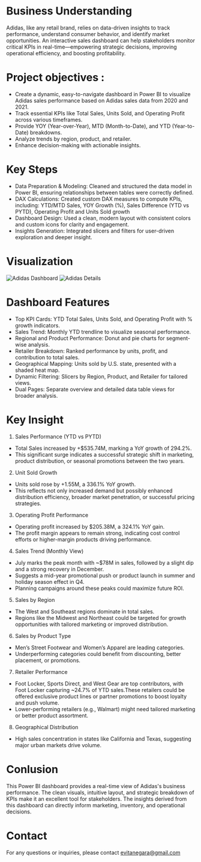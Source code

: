 # Business Understanding
Adidas, like any retail brand, relies on data-driven insights to track performance, understand consumer behavior, and identify market opportunities. An interactive sales dashboard can help stakeholders monitor critical KPIs in real-time—empowering strategic decisions, improving operational efficiency, and boosting profitability.

# Project objectives :
- Create a dynamic, easy-to-navigate dashboard in Power BI to visualize Adidas sales performance based on Adidas sales data from 2020 and 2021.
- Track essential KPIs like Total Sales, Units Sold, and Operating Profit across various timeframes.
- Provide YOY (Year-over-Year), MTD (Month-to-Date), and YTD (Year-to-Date) breakdowns.
- Analyze trends by region, product, and retailer.
- Enhance decision-making with actionable insights.

# Key Steps
- Data Preparation & Modeling: Cleaned and structured the data model in Power BI, ensuring relationships between tables were correctly defined.
- DAX Calculations: Created custom DAX measures to compute KPIs, including: YTD/MTD Sales, YOY Growth (%), Sales Difference (YTD vs PYTD), Operating Profit and Units Sold growth
- Dashboard Design: Used a clean, modern layout with consistent colors and custom icons for clarity and engagement.
- Insights Generation: Integrated slicers and filters for user-driven exploration and deeper insight.

# Visualization
![Adidas Dashboard](https://github.com/evitanegaraputri4/Adidas-Sales-Dashboard/blob/main/Adidas%20Dashboard.png?raw=true)
![Adidas Details](https://github.com/evitanegaraputri4/Adidas-Sales-Dashboard/blob/main/Dashboard%20Details.png?raw=true)


# Dashboard Features 
- Top KPI Cards: YTD Total Sales, Units Sold, and Operating Profit with % growth indicators.
- Sales Trend: Monthly YTD trendline to visualize seasonal performance.
- Regional and Product Performance: Donut and pie charts for segment-wise analysis.
- Retailer Breakdown: Ranked performance by units, profit, and contribution to total sales.
- Geographical Mapping: Units sold by U.S. state, presented with a shaded heat map.
- Dynamic Filtering: Slicers by Region, Product, and Retailer for tailored views.
- Dual Pages: Separate overview and detailed data table views for broader analysis.

# Key Insight
1. Sales Performance (YTD vs PYTD)
- Total Sales increased by +$535.74M, marking a YoY growth of 294.2%.
- This significant surge indicates a successful strategic shift in marketing, product distribution, or seasonal promotions between the two years.
2. Unit Sold Growth
- Units sold rose by +1.55M, a 336.1% YoY growth.
- This reflects not only increased demand but possibly enhanced distribution efficiency, broader market penetration, or successful pricing strategies.
3. Operating Profit Performance
- Operating profit increased by $205.38M, a 324.1% YoY gain.
- The profit margin appears to remain strong, indicating cost control efforts or higher-margin products driving performance.
4. Sales Trend (Monthly View)
- July marks the peak month with ~$78M in sales, followed by a slight dip and a strong recovery in December.
- Suggests a mid-year promotional push or product launch in summer and holiday season effect in Q4.
- Planning campaigns around these peaks could maximize future ROI.
5. Sales by Region
- The West and Southeast regions dominate in total sales.
- Regions like the Midwest and Northeast could be targeted for growth opportunities with tailored marketing or improved distribution.
6. Sales by Product Type
- Men’s Street Footwear and Women’s Apparel are leading categories.
- Underperforming categories could benefit from discounting, better placement, or promotions.
7. Retailer Performance
- Foot Locker, Sports Direct, and West Gear are top contributors, with Foot Locker capturing ~24.7% of YTD sales.These retailers could be offered exclusive product lines or partner promotions to boost loyalty and push volume.
- Lower-performing retailers (e.g., Walmart) might need tailored marketing or better product assortment.
8. Geographical Distribution
- High sales concentration in states like California and Texas, suggesting major urban markets drive volume.

# Conlusion 
This Power BI dashboard provides a real-time view of Adidas's business performance. The clean visuals, intuitive layout, and strategic breakdown of KPIs make it an excellent tool for stakeholders. The insights derived from this dashboard can directly inform marketing, inventory, and operational decisions.

# Contact 
For any questions or inquiries, please contact evitanegara@gmail.com
